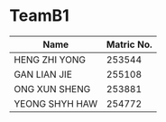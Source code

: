 # TeamB1
|      Name      |  Matric No.  |
| -------------- | ------------ |
| HENG ZHI YONG  |    253544    |
| GAN LIAN JIE   |    255108    |
| ONG XUN SHENG  |    253881    |
| YEONG SHYH HAW |    254772    |
